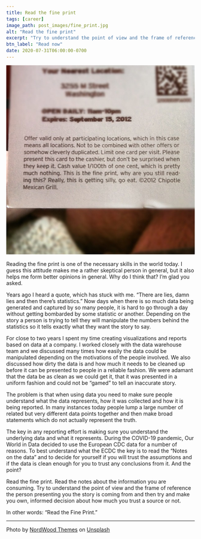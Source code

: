 ```yaml
---
title: Read the fine print
tags: [career]
image_path: post_images/fine_print.jpg
alt: "Read the fine print"
excerpt: "Try to understand the point of view and the frame of reference the person presenting you the story is coming from and then try and make you own, informed decision about how much you trust a source or not."
btn_label: "Read now"
date: 2020-07-31T06:00:00-0700
---
```

![fine_print][image]

Reading the fine print is one of the necessary skills in the world today. I guess this attitude makes me a rather skeptical person in general, but it also helps me form better opinions in general. Why do I think that? I’m glad you asked.

Years ago I heard a quote, which has stuck with me. “There are lies, damn lies and then there’s statistics.” Now days when there is so much data being generated and captured by so many people, it is hard to go through a day without getting bombarded by some statistic or another. Depending on the story a person is trying to tell they will manipulate the numbers behind the statistics so it tells exactly what they want the story to say.

For close to two years I spent my time creating visualizations and reports based on data at a company. I worked closely with the data warehouse team and we discussed many times how easily the data could be manipulated depending on the motivations of the people involved. We also discussed how dirty the data is and how much it needs to be cleaned up before it can be presented to people in a reliable fashion. We were adamant that the data be as clean as we could get it, that it was presented in a uniform fashion and could not be “gamed” to tell an inaccurate story.

The problem is that when using data you need to make sure people understand what the data represents, how it was collected and how it is being reported. In many instances today people lump a large number of related but very different data points together and then make broad statements which do not actually represent the truth.

The key in any reporting effort is making sure you understand the underlying data and what it represents. During the COVID-19 pandemic, Our World in Data decided to use the European CDC data for a number of reasons. To best understand what the ECDC the key is to read the “Notes on the data” and to decide for yourself if you will trust the assumptions and if the data is clean enough for you to trust any conclusions from it.
And the point? 

Read the fine print. Read the notes about the information you are consuming. Try to understand the point of view and the frame of reference the person presenting you the story is coming from and then try and make you own, informed decision about how much you trust a source or not.

In other words: “Read the Fine Print.”


---
<span>Photo by <a href="https://unsplash.com/@nordwood?utm_source=unsplash&amp;utm_medium=referral&amp;utm_content=creditCopyText">NordWood Themes</a> on <a href="https://unsplash.com/s/photos/fine-print?utm_source=unsplash&amp;utm_medium=referral&amp;utm_content=creditCopyText">Unsplash</a></span>

[image]: /images/post_images/fine_print.jpg
